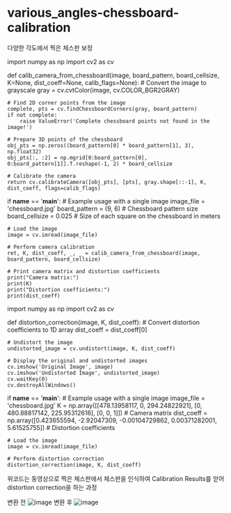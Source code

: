 # various_angles-chessboard-calibration
다양한 각도에서 찍은 체스판 보정


import numpy as np
import cv2 as cv

def calib_camera_from_chessboard(image, board_pattern, board_cellsize, K=None, dist_coeff=None, calib_flags=None):
    # Convert the image to grayscale
    gray = cv.cvtColor(image, cv.COLOR_BGR2GRAY)
    
    # Find 2D corner points from the image
    complete, pts = cv.findChessboardCorners(gray, board_pattern)
    if not complete:
        raise ValueError('Complete chessboard points not found in the image!')
    
    # Prepare 3D points of the chessboard
    obj_pts = np.zeros((board_pattern[0] * board_pattern[1], 3), np.float32)
    obj_pts[:, :2] = np.mgrid[0:board_pattern[0], 0:board_pattern[1]].T.reshape(-1, 2) * board_cellsize
    
    # Calibrate the camera
    return cv.calibrateCamera([obj_pts], [pts], gray.shape[::-1], K, dist_coeff, flags=calib_flags)

if __name__ == '__main__':
    # Example usage with a single image
    image_file = 'chessboard.jpg'
    board_pattern = (9, 6)  # Chessboard pattern size
    board_cellsize = 0.025  # Size of each square on the chessboard in meters
    
    # Load the image
    image = cv.imread(image_file)
    
    # Perform camera calibration
    ret, K, dist_coeff, _, _ = calib_camera_from_chessboard(image, board_pattern, board_cellsize)
    
    # Print camera matrix and distortion coefficients
    print("Camera matrix:")
    print(K)
    print("Distortion coefficients:")
    print(dist_coeff)










import numpy as np
import cv2 as cv

def distortion_correction(image, K, dist_coeff):
    # Convert distortion coefficients to 1D array
    dist_coeff = dist_coeff[0]

    # Undistort the image
    undistorted_image = cv.undistort(image, K, dist_coeff)
    
    # Display the original and undistorted images
    cv.imshow('Original Image', image)
    cv.imshow('Undistorted Image', undistorted_image)
    cv.waitKey(0)
    cv.destroyAllWindows()

if __name__ == '__main__':
    # Example usage with a single image
    image_file = 'chessboard.jpg'
    K = np.array([[478.13958117, 0, 294.24822921],
                  [0, 480.88817142, 225.95312616],
                  [0, 0, 1]])  # Camera matrix
    dist_coeff = np.array([0.423655594, -2.92047309, -0.00104729862, 0.00371282001, 5.61525755])  # Distortion coefficients
    
    # Load the image
    image = cv.imread(image_file)
    
    # Perform distortion correction
    distortion_correction(image, K, dist_coeff)


위코드는 동영상으로 찍은 체스판에서 체스판을 인식하여
Calibration Results를 얻어 distortion correction을 하는 과정

변환 전 
![image](https://github.com/kohjun/various_angles-chessboard-calibration/assets/82298792/32780999-3685-4426-a569-c950b9d854c8)
변환 후
![image](https://github.com/kohjun/various_angles-chessboard-calibration/assets/82298792/baba5eba-79ee-47a8-936f-319ff2b931cc)
